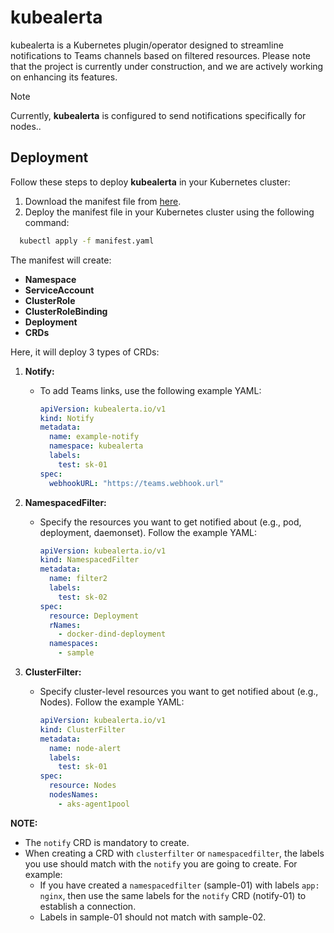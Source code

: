 # kubealerta

kubealerta is a Kubernetes plugin/operator designed to streamline notifications to Teams channels based on filtered resources. Please note that the project is currently under construction, and we are actively working on enhancing its features.

> [!NOTE]  
> Currently, **kubealerta** is configured to send notifications specifically for nodes..

## Deployment

Follow these steps to deploy **kubealerta** in your Kubernetes cluster:

1. Download the manifest file from [here](https://github.com/valipashask26/KubeAlerta/deploy/manifest.yaml).
2. Deploy the manifest file in your Kubernetes cluster using the following command:

 ```bash
   kubectl apply -f manifest.yaml
```
The manifest will create:

- **Namespace**
- **ServiceAccount**
- **ClusterRole**
- **ClusterRoleBinding**
- **Deployment**
- **CRDs**

Here, it will deploy 3 types of CRDs:

1. **Notify:**
   - To add Teams links, use the following example YAML:
     ```yaml
     apiVersion: kubealerta.io/v1
     kind: Notify
     metadata:
       name: example-notify
       namespace: kubealerta
       labels:
         test: sk-01
     spec:
       webhookURL: "https://teams.webhook.url"
     ```

2. **NamespacedFilter:**
   - Specify the resources you want to get notified about (e.g., pod, deployment, daemonset). Follow the example YAML:
     ```yaml
     apiVersion: kubealerta.io/v1
     kind: NamespacedFilter
     metadata:
       name: filter2
       labels:
         test: sk-02
     spec:
       resource: Deployment
       rNames:
         - docker-dind-deployment
       namespaces:
         - sample
     ```

3. **ClusterFilter:**
   - Specify cluster-level resources you want to get notified about (e.g., Nodes). Follow the example YAML:
     ```yaml
     apiVersion: kubealerta.io/v1
     kind: ClusterFilter
     metadata:
       name: node-alert
       labels:
         test: sk-01
     spec:
       resource: Nodes
       nodesNames:
         - aks-agent1pool
     ```

**NOTE:** 
- The `notify` CRD is mandatory to create.
- When creating a CRD with `clusterfilter` or `namespacedfilter`, the labels you use should match with the `notify` you are going to create. For example:
  - If you have created a `namespacedfilter` (sample-01) with labels `app: nginx`, then use the same labels for the `notify` CRD (notify-01) to establish a connection.
  - Labels in sample-01 should not match with sample-02.


